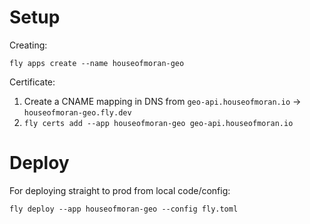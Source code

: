 # Setup

Creating:

```
fly apps create --name houseofmoran-geo
```

Certificate:

1. Create a CNAME mapping in DNS from `geo-api.houseofmoran.io` -> `houseofmoran-geo.fly.dev`
2. `fly certs add --app houseofmoran-geo geo-api.houseofmoran.io`

# Deploy

For deploying straight to prod from local code/config:

```
fly deploy --app houseofmoran-geo --config fly.toml
```
